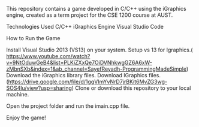 This repository contains a game developed in C/C++ using the iGraphics engine, created as a term project for the CSE 1200 course at AUST.

Technologies Used
C/C++
iGraphics Engine
Visual Studio Code

How to Run the Game

Install Visual Studio 2013 (VS13) on your system.
Setup vs 13 for Igraphics.( https://www.youtube.com/watch?v=9NtOduwGeB4&list=PLKiZXxQe7OiDVNhkwgGZ6A6xW-zMbnSXb&index=1&ab_channel=SayefReyadh-ProgrammingMadeSimple)
Download the iGraphics library files.
Download IGraphics files.(https://drive.google.com/file/d/1ggVImYvNrD7jrBKit6MvZG3wg-SOS4Iu/view?usp=sharing)
Clone or download this repository to your local machine.

Open the project folder and run the imain.cpp file.

Enjoy the game!



